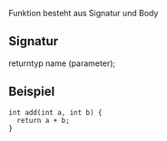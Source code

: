 Funktion besteht aus Signatur und Body

## Signatur
returntyp name (parameter);

## Beispiel
```
int add(int a, int b) {
  return a + b;
}
```
